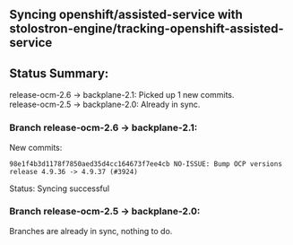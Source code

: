 ## Syncing openshift/assisted-service with stolostron-engine/tracking-openshift-assisted-service

## Status Summary:

release-ocm-2.6 -> backplane-2.1: Picked up 1 new commits.  
release-ocm-2.5 -> backplane-2.0: Already in sync.  

### Branch release-ocm-2.6 -> backplane-2.1:

New commits:

```
98e1f4b3d1178f7850aed35d4cc164673f7ee4cb NO-ISSUE: Bump OCP versions release 4.9.36 -> 4.9.37 (#3924)
```

Status: Syncing successful

### Branch release-ocm-2.5 -> backplane-2.0:

Branches are already in sync, nothing to do.

